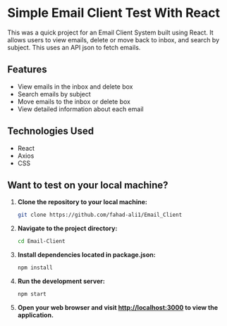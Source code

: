 # Simple Email Client Test With React

This was a quick project for an Email Client System built using React. It allows users to view emails, delete or move back to inbox, and search by subject. This uses an API json to fetch emails.

## Features

- View emails in the inbox and delete box
- Search emails by subject
- Move emails to the inbox or delete box
- View detailed information about each email

## Technologies Used

- React
- Axios
- CSS


## Want to test on your local machine?

1. **Clone the repository to your local machine:**

   ```bash
   git clone https://github.com/fahad-ali1/Email_Client
   ```

2. **Navigate to the project directory:**

   ```bash
   cd Email-Client
   ```

3. **Install dependencies located in package.json:**

   ```bash
   npm install
   ```

4. **Run the development server:**

   ```bash
   npm start
   ```

5. **Open your web browser and visit [http://localhost:3000](http://localhost:3000) to view the application.**
